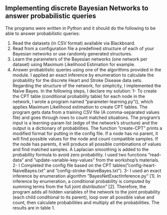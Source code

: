 ## Implementing discrete Bayesian Networks to answer probabilistic queries 

The programs were written in Python and it should do the following
to be able to answer probabilistic queries:
1. Read the datasets (in CSV format) available via Blackboard. 
2. Read from a configuration file a predefined structure of each of your Bayesian 
networks or use randomly generated structures.
3. Learn the parameters of the Bayesian networks (one network per dataset) using 
Maximum Likelihood Estimation for example. 
4. Answer probabilistic queries using one of the algorithms provided in the module.
I applied an exact inference by enumeration to calculate the probability
for the discrete Heart and Stroke Disease data sets. Regarding
the structure of the network, for simplicity, I implemented the
Naive Bayes. In the following steps, I declare my solution:
1- To create the CPT table (conditional probability table)
for each node in the network, I wrote a program named
”parameter-learning.py”(), which applies Maximum Likelihood
estimation to create CPT tables. The program gets data from
a training CSV file (A comma-separated values file) and goes
through rows to count matched situations. The program’s input
is a learning-param list (edge of the network’s structure) and
the output is a dictionary of probabilities. The function ”create-CPT” prints a modified format for putting in the config file. If
a node has no parent, it will find possible values for the node
and count compatible samples. If the node has parents, it will
produce all possible combinations of values and find matched
samples. A Laplacian smoothing is added to the probability
formula to avoid zero probability. I used two functions ”read-data” and ”update-variable-key-values” from the workshop’s
materials.
2- I Completed the config file based on the CPT tables(”config-heart-NaiveBayes.txt” and ”config-stroke-NaiveBayes.txt”).
3- I used an exact inference by enumeration algorithm
”BayesNetExactInference.py” [1]. In inference by enumeration, a conditional probability is computed by summing terms
from the full joint distribution” [2]. Therefore, the program
adds all hidden variables of the network to the joint probability
(each child conditional to its parent), loop over all possible
value and count, then calculate probabilities and multiply all
the probabilities. The results are in table 1.
